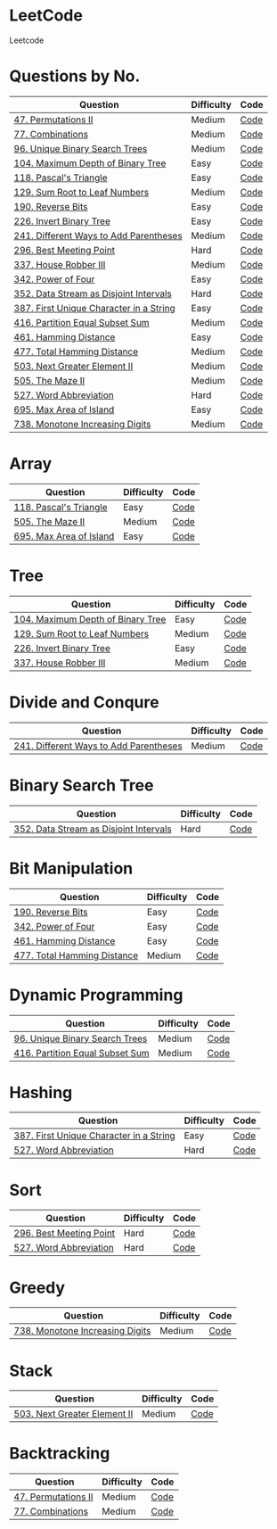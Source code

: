 # LeetCode
Leetcode

Questions by No.
====
|  Question  | Difficulty | Code |
| ---------- | ---------- | ---- |
| [47. Permutations II](https://leetcode.com/problems/permutations-ii/description/) | Medium | [Code](https://github.com/Luna1228/LeetCode/blob/master/47.%20Permutations%20II.java) |
| [77. Combinations](https://leetcode.com/problems/combinations/description/) | Medium | [Code](https://github.com/Luna1228/LeetCode/blob/master/77.%20Combinations.java) |
| [96. Unique Binary Search Trees](https://leetcode.com/problems/unique-binary-search-trees/description/) | Medium | [Code](https://github.com/Luna1228/LeetCode/blob/master/96.%20Unique%20Binary%20Search%20Trees.java) |
| [104. Maximum Depth of Binary Tree](https://leetcode.com/problems/maximum-depth-of-binary-tree/description/) |  Easy | [Code](https://github.com/Luna1228/LeetCode/blob/master/104.%20Maximum%20Depth%20of%20Binary%20Tree.java) |
| [118. Pascal's Triangle](https://leetcode.com/problems/pascals-triangle/description/) |  Easy | [Code](https://github.com/Luna1228/LeetCode/blob/master/118.%20Pascal's%20Triangle.java) |
| [129. Sum Root to Leaf Numbers](https://leetcode.com/problems/sum-root-to-leaf-numbers/description/) |  Medium | [Code](https://github.com/Luna1228/LeetCode/blob/master/129.%20Sum%20Root%20to%20Leaf%20Numbers.java) |
| [190. Reverse Bits](https://leetcode.com/problems/reverse-bits/description/) |  Easy | [Code](https://github.com/Luna1228/LeetCode/blob/master/190.%20Reverse%20Bits.java) |
| [226. Invert Binary Tree](https://leetcode.com/problems/invert-binary-tree/description/) |  Easy | [Code](https://github.com/Luna1228/LeetCode/blob/master/226.%20Invert%20Binary%20Tree.java) |
| [241. Different Ways to Add Parentheses](https://leetcode.com/problems/different-ways-to-add-parentheses/description/) | Medium | [Code](https://github.com/Luna1228/LeetCode/blob/master/241.%20Different%20Ways%20to%20Add%20Parentheses.java) |
| [296. Best Meeting Point](https://leetcode.com/problems/best-meeting-point/description/) | Hard | [Code](https://github.com/Luna1228/LeetCode/blob/master/296.%20Best%20Meeting%20Point.java) |
| [337. House Robber III](https://leetcode.com/problems/house-robber-iii/description/) |  Medium | [Code](https://github.com/Luna1228/LeetCode/blob/master/337.%20House%20Robber%20III.java) |
| [342. Power of Four](https://leetcode.com/problems/power-of-four/description/) | Easy | [Code](https://github.com/Luna1228/LeetCode/blob/master/342.%20Power%20of%20Four.java) |
| [352. Data Stream as Disjoint Intervals](https://leetcode.com/problems/data-stream-as-disjoint-intervals/description/) | Hard | [Code](https://github.com/Luna1228/LeetCode/blob/master/352.%20Data%20Stream%20as%20Disjoint%20Intervals.java) |
| [387. First Unique Character in a String](https://leetcode.com/problems/first-unique-character-in-a-string/description/) | Easy | [Code](https://github.com/Luna1228/LeetCode/blob/master/387.%20First%20Unique%20Character%20in%20a%20String.java) |
| [416. Partition Equal Subset Sum](https://leetcode.com/problems/partition-equal-subset-sum/description/) | Medium | [Code](https://github.com/Luna1228/LeetCode/blob/master/416.%20Partition%20Equal%20Subset%20Sum.java) |
| [461. Hamming Distance](https://leetcode.com/problems/hamming-distance/description/) | Easy | [Code](https://github.com/Luna1228/LeetCode/blob/master/461.%20Hamming%20Distance.java) |
| [477. Total Hamming Distance](https://leetcode.com/problems/total-hamming-distance/description/) | Medium | [Code](https://github.com/Luna1228/LeetCode/blob/master/477.%20Total%20Hamming%20Distance.java) |
| [503. Next Greater Element II](https://leetcode.com/problems/next-greater-element-ii/description/) | Medium | [Code](https://github.com/Luna1228/LeetCode/blob/master/503.%20Next%20Greater%20Element%20II.java) |
| [505. The Maze II](https://leetcode.com/problems/the-maze-ii/description/) | Medium | [Code](https://github.com/Luna1228/LeetCode/blob/master/505.%20The%20Maze%20II.java) |
| [527. Word Abbreviation](https://leetcode.com/problems/word-abbreviation/description/) | Hard | [Code](https://github.com/Luna1228/LeetCode/blob/master/527.%20Word%20Abbreviation.java) |
| [695. Max Area of Island](https://leetcode.com/problems/max-area-of-island/description/) | Easy | [Code](https://github.com/Luna1228/LeetCode/blob/master/695.%20Max%20Area%20of%20Island.java) |
| [738. Monotone Increasing Digits](https://leetcode.com/problems/monotone-increasing-digits/description/) | Medium | [Code](https://github.com/Luna1228/LeetCode/blob/master/738.%20Monotone%20Increasing%20Digits.java) |

Array
====
|  Question  | Difficulty | Code |
| ---------- | ---------- | ---- |
| [118. Pascal's Triangle](https://leetcode.com/problems/pascals-triangle/description/) |  Easy | [Code](https://github.com/Luna1228/LeetCode/blob/master/118.%20Pascal's%20Triangle.java) |
| [505. The Maze II](https://leetcode.com/problems/the-maze-ii/description/) | Medium | [Code](https://github.com/Luna1228/LeetCode/blob/master/505.%20The%20Maze%20II.java) |
| [695. Max Area of Island](https://leetcode.com/problems/max-area-of-island/description/) | Easy | [Code](https://github.com/Luna1228/LeetCode/blob/master/695.%20Max%20Area%20of%20Island.java) |

Tree 
====
|  Question  | Difficulty | Code |
| ---------- | ---------- | ---- |
| [104. Maximum Depth of Binary Tree](https://leetcode.com/problems/maximum-depth-of-binary-tree/description/) |  Easy | [Code](https://github.com/Luna1228/LeetCode/blob/master/104.%20Maximum%20Depth%20of%20Binary%20Tree.java) |
| [129. Sum Root to Leaf Numbers](https://leetcode.com/problems/sum-root-to-leaf-numbers/description/) |  Medium | [Code](https://github.com/Luna1228/LeetCode/blob/master/129.%20Sum%20Root%20to%20Leaf%20Numbers.java) |
| [226. Invert Binary Tree](https://leetcode.com/problems/invert-binary-tree/description/) |  Easy | [Code](https://github.com/Luna1228/LeetCode/blob/master/226.%20Invert%20Binary%20Tree.java) |
| [337. House Robber III](https://leetcode.com/problems/house-robber-iii/description/) |  Medium | [Code](https://github.com/Luna1228/LeetCode/blob/master/337.%20House%20Robber%20III.java) |


Divide and Conqure
====
|    Question  | Difficulty | Code |
| ------------ | ---------- | ---- |
| [241. Different Ways to Add Parentheses](https://leetcode.com/problems/different-ways-to-add-parentheses/description/) | Medium | [Code](https://github.com/Luna1228/LeetCode/blob/master/241.%20Different%20Ways%20to%20Add%20Parentheses.java) |

Binary Search Tree
====
|    Question  | Difficulty | Code |
| ------------ | ---------- | ---- |
| [352. Data Stream as Disjoint Intervals](https://leetcode.com/problems/data-stream-as-disjoint-intervals/description/) | Hard | [Code](https://github.com/Luna1228/LeetCode/blob/master/352.%20Data%20Stream%20as%20Disjoint%20Intervals.java) |

Bit Manipulation
====
|    Question  | Difficulty | Code |
| ------------ | ---------- | ---- |
| [190. Reverse Bits](https://leetcode.com/problems/reverse-bits/description/) |  Easy | [Code](https://github.com/Luna1228/LeetCode/blob/master/190.%20Reverse%20Bits.java) |
| [342. Power of Four](https://leetcode.com/problems/power-of-four/description/) | Easy | [Code](https://github.com/Luna1228/LeetCode/blob/master/342.%20Power%20of%20Four.java) |
| [461. Hamming Distance](https://leetcode.com/problems/hamming-distance/description/) | Easy | [Code](https://github.com/Luna1228/LeetCode/blob/master/461.%20Hamming%20Distance.java) |
| [477. Total Hamming Distance](https://leetcode.com/problems/total-hamming-distance/description/) | Medium | [Code](https://github.com/Luna1228/LeetCode/blob/master/477.%20Total%20Hamming%20Distance.java) |


Dynamic Programming
====
|    Question  | Difficulty | Code |
| ------------ | ---------- | ---- |
| [96. Unique Binary Search Trees](https://leetcode.com/problems/unique-binary-search-trees/description/) | Medium | [Code](https://github.com/Luna1228/LeetCode/blob/master/96.%20Unique%20Binary%20Search%20Trees.java) |
| [416. Partition Equal Subset Sum](https://leetcode.com/problems/partition-equal-subset-sum/description/) | Medium | [Code](https://github.com/Luna1228/LeetCode/blob/master/416.%20Partition%20Equal%20Subset%20Sum.java) |

Hashing
====
|    Question  | Difficulty | Code |
| ------------ | ---------- | ---- |
| [387. First Unique Character in a String](https://leetcode.com/problems/first-unique-character-in-a-string/description/) | Easy | [Code](https://github.com/Luna1228/LeetCode/blob/master/387.%20First%20Unique%20Character%20in%20a%20String.java) |
| [527. Word Abbreviation](https://leetcode.com/problems/word-abbreviation/description/) | Hard | [Code](https://github.com/Luna1228/LeetCode/blob/master/527.%20Word%20Abbreviation.java) |

Sort
====
|  Question  | Difficulty | Code |
| ---------- | ---------- | ---- |
| [296. Best Meeting Point](https://leetcode.com/problems/best-meeting-point/description/) | Hard | [Code](https://github.com/Luna1228/LeetCode/blob/master/296.%20Best%20Meeting%20Point.java) |
| [527. Word Abbreviation](https://leetcode.com/problems/word-abbreviation/description/) | Hard | [Code](https://github.com/Luna1228/LeetCode/blob/master/527.%20Word%20Abbreviation.java) |

Greedy
====
|  Question  | Difficulty | Code |
| ---------- | ---------- | ---- |
| [738. Monotone Increasing Digits](https://leetcode.com/problems/monotone-increasing-digits/description/) | Medium | [Code](https://github.com/Luna1228/LeetCode/blob/master/738.%20Monotone%20Increasing%20Digits.java) |

Stack
====
|  Question  | Difficulty | Code |
| ---------- | ---------- | ---- |
| [503. Next Greater Element II](https://leetcode.com/problems/next-greater-element-ii/description/) | Medium | [Code](https://github.com/Luna1228/LeetCode/blob/master/503.%20Next%20Greater%20Element%20II.java) |

Backtracking
====
|  Question  | Difficulty | Code |
| ---------- | ---------- | ---- |
| [47. Permutations II](https://leetcode.com/problems/permutations-ii/description/) | Medium | [Code](https://github.com/Luna1228/LeetCode/blob/master/47.%20Permutations%20II.java) |
| [77. Combinations](https://leetcode.com/problems/combinations/description/) | Medium | [Code](https://github.com/Luna1228/LeetCode/blob/master/77.%20Combinations.java) |
